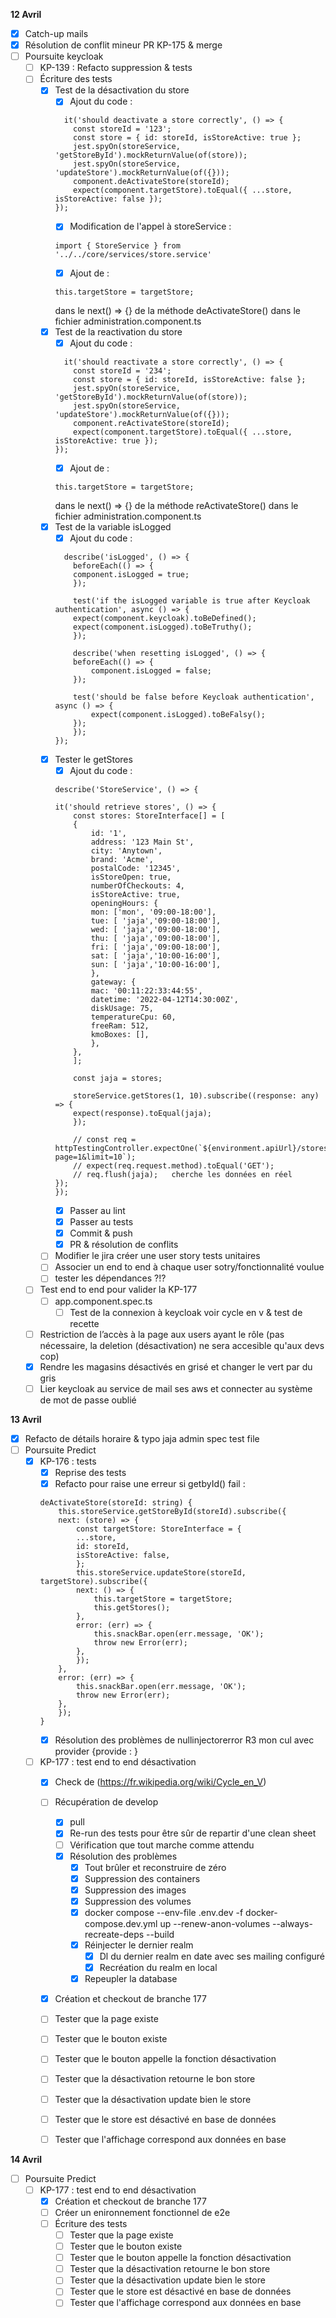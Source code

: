 **12 Avril**
- [x] Catch-up mails
- [x] Résolution de conflit mineur PR KP-175 & merge
- [ ] Poursuite keycloak
    - [ ] KP-139 : Refacto suppression & tests
    - [ ] Écriture des tests
        - [x] Test de la désactivation du store
            - [X] Ajout du code : 
            ```
              it('should deactivate a store correctly', () => {
                const storeId = '123';
                const store = { id: storeId, isStoreActive: true };
                jest.spyOn(storeService, 'getStoreById').mockReturnValue(of(store));
                jest.spyOn(storeService, 'updateStore').mockReturnValue(of({}));
                component.deActivateStore(storeId);
                expect(component.targetStore).toEqual({ ...store, isStoreActive: false });
            });
            ```
            - [X] Modification de l'appel à storeService : 
            ```
            import { StoreService } from '../../core/services/store.service'
            ```
            - [X] Ajout de : 
            ```
            this.targetStore = targetStore;
            ```
            dans le next() => {} de la méthode deActivateStore() dans le fichier administration.component.ts
        - [x] Test de la reactivation du store
            - [X] Ajout du code : 
            ```
              it('should reactivate a store correctly', () => {
                const storeId = '234';
                const store = { id: storeId, isStoreActive: false };
                jest.spyOn(storeService, 'getStoreById').mockReturnValue(of(store));
                jest.spyOn(storeService, 'updateStore').mockReturnValue(of({}));
                component.reActivateStore(storeId);
                expect(component.targetStore).toEqual({ ...store, isStoreActive: true });
            });
            ```
            - [X] Ajout de : 
            ```
            this.targetStore = targetStore;
            ```
            dans le next() => {} de la méthode reActivateStore() dans le fichier administration.component.ts
        - [x] Test de la variable isLogged
            - [x] Ajout du code :
            ```
              describe('isLogged', () => {
                beforeEach(() => {
                component.isLogged = true;
                });
            
                test('if the isLogged variable is true after Keycloak authentication', async () => {
                expect(component.keycloak).toBeDefined();
                expect(component.isLogged).toBeTruthy();
                });
                
                describe('when resetting isLogged', () => {
                beforeEach(() => {
                    component.isLogged = false;
                });
                
                test('should be false before Keycloak authentication', async () => {
                    expect(component.isLogged).toBeFalsy();
                });
                });
            });
            ```
        - [x] Tester le getStores
            - [x] Ajout du code : 
            ```
            describe('StoreService', () => {

            it('should retrieve stores', () => {
                const stores: StoreInterface[] = [
                {
                    id: '1',
                    address: '123 Main St',
                    city: 'Anytown',
                    brand: 'Acme',
                    postalCode: '12345',
                    isStoreOpen: true,
                    numberOfCheckouts: 4,
                    isStoreActive: true,
                    openingHours: {
                    mon: ['mon', '09:00-18:00'],
                    tue: [ 'jaja','09:00-18:00'],
                    wed: [ 'jaja','09:00-18:00'],
                    thu: [ 'jaja','09:00-18:00'],
                    fri: [ 'jaja','09:00-18:00'],
                    sat: [ 'jaja','10:00-16:00'],
                    sun: [ 'jaja','10:00-16:00'],
                    },
                    gateway: {
                    mac: '00:11:22:33:44:55',
                    datetime: '2022-04-12T14:30:00Z',
                    diskUsage: 75,
                    temperatureCpu: 60,
                    freeRam: 512,
                    kmoBoxes: [],
                    },
                },
                ];

                const jaja = stores;

                storeService.getStores(1, 10).subscribe((response: any) => {
                expect(response).toEqual(jaja);
                });

                // const req = httpTestingController.expectOne(`${environment.apiUrl}/stores/paginate?page=1&limit=10`);
                // expect(req.request.method).toEqual('GET');
                // req.flush(jaja);   cherche les données en réel
            });
            });
            ```
            - [x] Passer au lint
            - [x] Passer au tests
            - [x] Commit & push
            - [x] PR & résolution de conflits
        - [ ] Modifier le jira créer une user story tests unitaires
        - [ ] Associer un end to end à chaque user sotry/fonctionnalité voulue
        - [ ] tester les dépendances ?!?
    - [ ] Test end to end pour valider la KP-177
        - [ ] app.component.spec.ts
            - [ ] Test de la connexion à keycloak
            voir cycle en v & test de recette
    - [ ] Restriction de l’accès à la page aux users ayant le rôle (pas nécessaire, la deletion (désactivation) ne sera accesible qu'aux devs cop)
    - [x] Rendre les magasins désactivés en grisé et changer le vert par du gris
    - [ ] Lier keycloak au service de mail ses aws et connecter au système de mot de passe oublié

**13 Avril**
- [x] Refacto de détails horaire & typo jaja admin spec test file
- [ ] Poursuite Predict
    - [x] KP-176 : tests
        - [x] Reprise des tests
        - [x] Refacto pour raise une erreur si getbyId() fail :
        ```
        deActivateStore(storeId: string) {
            this.storeService.getStoreById(storeId).subscribe({
            next: (store) => {
                const targetStore: StoreInterface = {
                ...store,
                id: storeId,
                isStoreActive: false,
                };
                this.storeService.updateStore(storeId, targetStore).subscribe({
                next: () => {
                    this.targetStore = targetStore;
                    this.getStores();
                },
                error: (err) => {
                    this.snackBar.open(err.message, 'OK');
                    throw new Error(err);
                },
                });
            },
            error: (err) => {
                this.snackBar.open(err.message, 'OK');
                throw new Error(err);
            },
            });
        }
        ```
        - [x] Résolution des problèmes de nullinjectorerror R3 mon cul avec provider {provide : }
    - [ ] KP-177 : test end to end désactivation
        - [x] Check de (https://fr.wikipedia.org/wiki/Cycle_en_V)
        - [ ] Récupération de develop
            - [x] pull
            - [x] Re-run des tests pour être sûr de repartir d'une clean sheet
            - [ ] Vérification que tout marche comme attendu
            - [x] Résolution des problèmes
                - [x] Tout brûler et reconstruire de zéro
                - [x] Suppression des containers
                - [x] Suppression des images
                - [x] Suppression des volumes
                - [x] docker compose --env-file .env.dev -f docker-compose.dev.yml up --renew-anon-volumes --always-recreate-deps --build
                - [x] Réinjecter le dernier realm
                    - [x] Dl du dernier realm en date avec ses mailing configuré
                    - [x] Recréation du realm en local
                - [x] Repeupler la database
        - [x] Création et checkout de branche 177
        - [ ] Tester que la page existe
        - [ ] Tester que le bouton existe
        - [ ] Tester que le bouton appelle la fonction désactivation
        - [ ] Tester que la désactivation retourne le bon store
        - [ ] Tester que la désactivation update bien le store
        - [ ] Tester que le store est désactivé en base de données
        - [ ] Tester que l'affichage correspond aux données en base


**14 Avril**
- [ ] Poursuite Predict
    - [ ] KP-177 : test end to end désactivation
        - [x] Création et checkout de branche 177
        - [ ] Créer un enironnement fonctionnel de e2e
        - [ ] Écriture des tests
            - [ ] Tester que la page existe
            - [ ] Tester que le bouton existe
            - [ ] Tester que le bouton appelle la fonction désactivation
            - [ ] Tester que la désactivation retourne le bon store
            - [ ] Tester que la désactivation update bien le store
            - [ ] Tester que le store est désactivé en base de données
            - [ ] Tester que l'affichage correspond aux données en base
